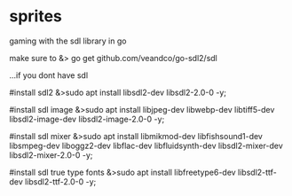 # sprites
gaming with the sdl library in go

make sure to 
&> go get github.com/veandco/go-sdl2/sdl

...if you dont have sdl

#install sdl2
&>sudo apt install libsdl2-dev libsdl2-2.0-0 -y;

#install sdl image
&>sudo apt install libjpeg-dev libwebp-dev libtiff5-dev libsdl2-image-dev libsdl2-image-2.0-0 -y;

#install sdl mixer
&>sudo apt install libmikmod-dev libfishsound1-dev libsmpeg-dev liboggz2-dev libflac-dev libfluidsynth-dev libsdl2-mixer-dev libsdl2-mixer-2.0-0 -y;

#install sdl true type fonts
&>sudo apt install libfreetype6-dev libsdl2-ttf-dev libsdl2-ttf-2.0-0 -y;

